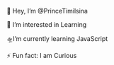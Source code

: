  👋 Hey, I’m @PrinceTimilsina
 
 👀 I’m interested in Learning 
 
 🛸I’m currently learning JavaScript
 
⚡ Fun fact: I am Curious
<!---
PrinceTimilsina/PrinceTimilsina is a ✨ special ✨ repository because its `README.md` (this file) appears on your GitHub profile.
You can click the Preview link to take a look at your changes.
--->

